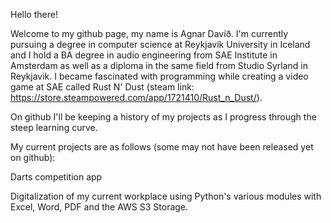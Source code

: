 Hello there!

Welcome to my github page, my name is Agnar Davíð. 
I'm currently pursuing a degree in computer science at Reykjavik University in Iceland and I hold a BA degree in audio engineering from SAE Institute in Amsterdam
as well as a diploma in the same field from Studio Syrland in Reykjavik. I became fascinated with programming while creating a video game at SAE called Rust N' Dust (steam link: https://store.steampowered.com/app/1721410/Rust_n_Dust/). 

On github I'll be keeping a history of my projects as I progress through the steep learning curve.


My current projects are as follows (some may not have been released yet on github):

Darts competition app

Digitalization of my current workplace using Python's various modules with Excel, Word, PDF and the AWS S3 Storage.
